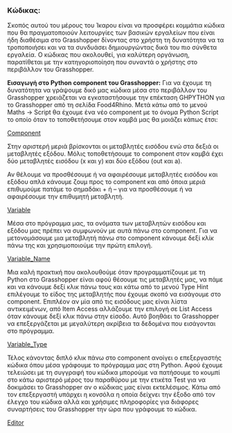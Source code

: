 ### Κώδικας:

Σκοπός αυτού του μέρους του Ίκαρου είναι να προσφέρει κομμάτια κώδικα που θα πραγματοποιούν λειτουργίες των βασικών εργαλείων που είναι ήδη διαθέσιμα στο Grasshopper δίνοντας στο χρήστη τη δυνατότητα να τα τροποποιήσει και να τα συνδυάσει δημιουργώντας δικά του πιο σύνθετα εργαλεία. Ο κώδικας που ακολουθεί, για καλύτερη οργάνωση, παρατίθεται με την κατηγοριοποίηση που συναντά ο χρήστης στο περιβάλλον του Grasshopper.

**Εισαγωγή στο Python component του Grasshopper:** Για να έχουμε τη δυνατότητα να γράψουμε δικό μας κώδικα μέσα στο περιβάλλον του Grasshopper χρειάζεται να εγκαταστήσουμε την επέκταση GHPYTHON για το Grasshopper από τη σελίδα Food4Rhino. Μετά κάτω από το μενού Maths -> Script θα έχουμε ένα νέο component με το όνομα Python Script το οποίο όταν το τοποθετήσουμε στον καμβά μας θα μοιάζει κάπως έτσι:

[Component](/Graphics/Documentation/Edited/Box.png)

Στην αριστερή μεριά βρίσκονται οι μεταβλητές εισόδου ενώ στα δεξιά οι μεταβλητές εξόδου. Μόλις τοποθετήσουμε το component στον καμβά έχει δύο μεταβλητές εισόδου (x και y) και δύο εξόδου (out και a).

Αν θέλουμε να προσθέσουμε ή να αφαιρέσουμε μεταβλητές εισόδου και εξόδου απλά κάνουμε ζουμ προς το component και από όποια μεριά επιθυμούμε πατάμε το σημαδάκι + ή – για να προσθέσουμε ή να αφαιρέσουμε την επιθυμητή μεταβλητή.

[Variable](/Graphics/Documentation/Edited/Variable.png)


Μέσα στο πρόγραμμα μας, τα ονόματα των μεταβλητών εισόδου και εξόδου μας πρέπει να συμφωνούν με αυτά πάνω στο component. Για να μετονομάσουμε μια μεταβλητή πάνω στο component κάνουμε δεξί κλίκ πάνω της και χρησιμοποιούμε την πρώτη επιλογή.

[Variable_Name](/Graphics/Documentation/Edited/Variable_Name.png)


Μια καλή πρακτική που ακολουθούμε όταν προγραμματίζουμε με τη Python στο Grasshopper είναι αφού θέσουμε τις μεταβλητές μας, να πάμε και να κάνουμε δεξί κλικ πάνω τους και κάτω από το μενού Type Hint επιλέγουμε το είδος της μεταβλητής που έχουμε σκοπό να εισάγουμε στο component. Επιπλέον αν μία από τις εισόδους μας είναι λίστα αντικειμένων, από Item Access αλλάζουμε την επιλογή σε List Access όταν κάνουμε δεξί κλικ πάνω στην είσοδο. Αυτό βοηθάει το Grasshopper να επεξεργάζεται με μεγαλύτερη ακρίβεια τα δεδομένα που εισάγονται στο πρόγραμμα.

[Variable_Type](/Graphics/Documentation/Edited/Box_Change_Var_Type.png)


Τέλος κάνοντας διπλό κλικ πάνω στο component ανοίγει ο επεξεργαστής κώδικα όπου μέσα γράφουμε το πρόγραμμα μας στη Python. Αφού έχουμε τελειώσει με τη συγγραφή του κώδικα μπορούμε να πατήσουμε το κουμπί στο κάτω αριστερό μέρος του παραθύρου με την ετικέτα Test για να δοκιμάσει το Grasshopper αν ο κώδικας μας είναι εκτελέσιμος. Κάτω από τον επεξεργαστή υπάρχει η κονσόλα η οποία δείχνει την έξοδο από τον έλεγχο του κώδικα αλλά και χρήσιμες πληροφορίες για διάφορες συναρτήσεις του Grasshopper την ώρα που γράφουμε το κώδικα.


[Editor](/Graphics/Documentation/Edited/Editor.png)